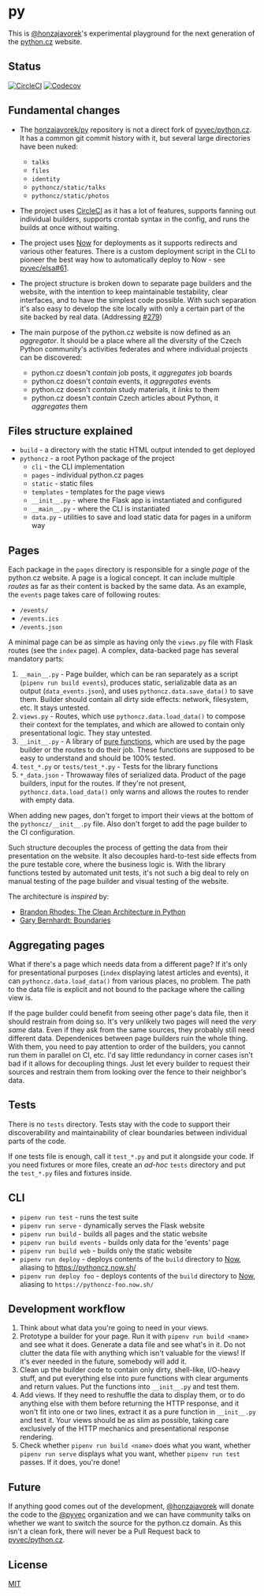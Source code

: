 # py

This is [@honzajavorek](https://github.com/honzajavorek/)'s experimental playground for the next generation of the [python.cz](https://github.com/pyvec/python.cz/) website.

## Status

[![CircleCI](https://circleci.com/gh/honzajavorek/py/tree/master.svg?style=svg)](https://circleci.com/gh/honzajavorek/py/tree/master) [![Codecov](https://codecov.io/gh/honzajavorek/py/branch/master/graph/badge.svg)](https://codecov.io/gh/honzajavorek/py)

## Fundamental changes

- The [honzajavorek/py](https://github.com/honzajavorek/py) repository is not a direct fork of [pyvec/python.cz](https://github.com/pyvec/python.cz/). It has a common git commit history with it, but several large directories have been nuked:
    - `talks`
    - `files`
    - `identity`
    - `pythoncz/static/talks`
    - `pythoncz/static/photos`
- The project uses [CircleCI](http://circleci.com/) as it has a lot of features, supports fanning out individual builders, supports crontab syntax in the config, and runs the builds at once without waiting.
- The project uses [Now](https://zeit.co/now) for deployments as it supports redirects and various other features. There is a custom deployment script in the CLI to pioneer the best way how to automatically deploy to Now - see [pyvec/elsa#61](https://github.com/pyvec/elsa/issues/61).
- The project structure is broken down to separate page builders and the website, with the intention to keep maintainable testability, clear interfaces, and to have the simplest code possible. With such separation it's also easy to develop the site locally with only a certain part of the site backed by real data. (Addressing [#279](https://github.com/pyvec/python.cz/issues/279))
- The main purpose of the python.cz website is now defined as an _aggregator_. It should be a place where all the diversity of the Czech Python community's activities federates and where individual projects can be discovered:

    - python.cz doesn't _contain_ job posts, it _aggregates_ job boards
    - python.cz doesn't _contain_ events, it _aggregates_ events
    - python.cz doesn't _contain_ study materials, it _links_ to them
    - python.cz doesn't _contain_ Czech articles about Python, it _aggregates_ them

## Files structure explained

- `build` - a directory with the static HTML output intended to get deployed
- `pythoncz` - a root Python package of the project
    - `cli` - the CLI implementation
    - `pages` - individual python.cz pages
    - `static` - static files
    - `templates` - templates for the page views
    - `__init__.py` - where the Flask app is instantiated and configured
    - `__main__.py` - where the CLI is instantiated
    - `data.py` - utilities to save and load static data for pages in a uniform way

## Pages

Each package in the `pages` directory is responsible for a single _page_ of the python.cz website. A page is a logical concept. It can include multiple _routes_ as far as their content is backed by the same data. As an example, the `events` page takes care of following routes:

- `/events/`
- `/events.ics`
- `/events.json`

A minimal page can be as simple as having only the `views.py` file with Flask routes (see the `index` page). A complex, data-backed page has several mandatory parts:

1. `__main__.py` - Page builder, which can be ran separately as a script (`pipenv run build events`), produces static, serializable data as an output (`data_events.json`), and uses `pythoncz.data.save_data()` to save them. Builder should contain all dirty side effects: network, filesystem, etc. It stays untested.
1. `views.py` - Routes, which use `pythoncz.data.load_data()` to compose their context for the templates, and which are allowed to contain only presentational logic. They stay untested.
1. `__init__.py` - A library of [pure functions](https://en.wikipedia.org/wiki/Pure_function), which are used by the page builder or the routes to do their job. These functions are supposed to be easy to understand and should be 100% tested.
1. `test_*.py` or `tests/test_*.py` - Tests for the library functions
1. `*_data.json` - Throwaway files of serialized data. Product of the page builders, input for the routes. If they're not present, `pythoncz.data.load_data()` only warns and allows the routes to render with empty data.

When adding new pages, don't forget to import their views at the bottom of the `pythoncz/__init__.py` file. Also don't forget to add the page builder to the CI configuration.

Such structure decouples the process of getting the data from their presentation on the website. It also decouples hard-to-test side effects from the pure testable core, where the business logic is. With the library functions tested by automated unit tests, it's not such a big deal to rely on manual testing of the page builder and visual testing of the website.

The architecture is _inspired_ by:

- [Brandon Rhodes: The Clean Architecture in Python](https://www.youtube.com/watch?v=DJtef410XaM)
- [Gary Bernhardt: Boundaries](https://www.destroyallsoftware.com/talks/boundaries)

## Aggregating pages

What if there's a page which needs data from a different page? If it's only for presentational purposes (`index` displaying latest articles and events), it can `pythoncz.data.load_data()` from various places, no problem. The path to the data file is explicit and not bound to the package where the calling view is.

If the page builder could benefit from seeing other page's data file, then it should restrain from doing so. It's very unlikely two pages will need the _very same_ data. Even if they ask from the same sources, they probably still need different data. Dependenices between page builders ruin the whole thing. With them, you need to pay attention to order of the builders, you cannot run them in parallel on CI, etc. I'd say little redundancy in corner cases isn't bad if it allows for decoupling things. Just let every builder to request their sources and restrain them from looking over the fence to their neighbor's data.

## Tests

There is no `tests` directory. Tests stay with the code to support their discoverability and maintainability of clear boundaries between individual parts of the code.

If one tests file is enough, call it `test_*.py` and put it alongside your code. If you need fixtures or more files, create an _ad-hoc_ `tests` directory and put the `test_*.py` files and fixtures inside.

## CLI

- `pipenv run test` - runs the test suite
- `pipenv run serve` - dynamically serves the Flask website
- `pipenv run build` - builds all pages and the static website
- `pipenv run build events` - builds only data for the 'events' page
- `pipenv run build web` - builds only the static website
- `pipenv run deploy` - deploys contents of the `build` directory to [Now](https://zeit.co/now), aliasing to https://pythoncz.now.sh/
- `pipenv run deploy foo` - deploys contents of the `build` directory to [Now](https://zeit.co/now), aliasing to `https://pythoncz-foo.now.sh/`

## Development workflow

1. Think about what data you're going to need in your views.
1. Prototype a builder for your page. Run it with `pipenv run build <name>` and see what it does. Generate a data file and see what's in it. Do not clutter the data file with anything which isn't valuable for the views! If it's ever needed in the future, somebody will add it.
1. Clean up the builder code to contain only dirty, shell-like, I/O-heavy stuff, and put everything else into pure functions with clear arguments and return values. Put the functions into `__init__.py` and test them.
1. Add views. If they need to reshuffle the data to display them, or to do anything else with them before returning the HTTP response, and it won't fit into one or two lines, extract it as a pure function in `__init__.py` and test it. Your views should be as slim as possible, taking care exclusively of the HTTP mechanics and presentational response rendering.
1. Check whether `pipenv run build <name>` does what you want, whether `pipenv run serve` displays what you want, whether `pipenv run test` passes. If it does, you're done!

## Future

If anything good comes out of the development, [@honzajavorek](https://github.com/honzajavorek/) will donate the code to the [@pyvec](https://github.com/pyvec/) organization and we can have community talks on whether we want to switch the source for the python.cz domain. As this isn't a clean fork, there will never be a Pull Request back to [pyvec/python.cz](https://github.com/pyvec/python.cz/).

## License

[MIT](LICENSE)
